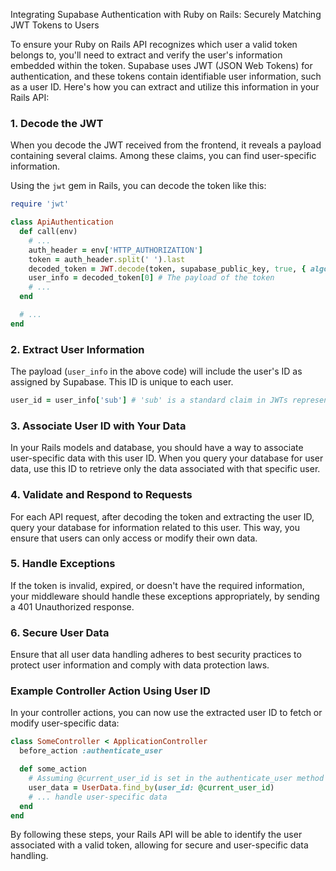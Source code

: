 Integrating Supabase Authentication with Ruby on Rails: Securely Matching JWT Tokens to Users

To ensure your Ruby on Rails API recognizes which user a valid token belongs to, you'll need to extract and verify the user's information embedded within the token. Supabase uses JWT (JSON Web Tokens) for authentication, and these tokens  contain identifiable user information, such as a user ID. Here's how you can extract and utilize this information in your Rails API:

### 1. **Decode the JWT**

When you decode the JWT received from the frontend, it reveals a payload containing several claims. Among these claims, you can find user-specific information. 

Using the `jwt` gem in Rails, you can decode the token like this:

```ruby
require 'jwt'

class ApiAuthentication
  def call(env)
    # ...
    auth_header = env['HTTP_AUTHORIZATION']
    token = auth_header.split(' ').last
    decoded_token = JWT.decode(token, supabase_public_key, true, { algorithm: 'RS256' })
    user_info = decoded_token[0] # The payload of the token
    # ...
  end

  # ...
end
```

### 2. **Extract User Information**

The payload (`user_info` in the above code) will  include the user's ID as assigned by Supabase. This ID is unique to each user. 

```ruby
user_id = user_info['sub'] # 'sub' is a standard claim in JWTs representing the subject (or user ID)
```

### 3. **Associate User ID with Your Data**

In your Rails models and database, you should have a way to associate user-specific data with this user ID. When you query your database for user data, use this ID to retrieve only the data associated with that specific user.

### 4. **Validate and Respond to Requests**

For each API request, after decoding the token and extracting the user ID, query your database for information related to this user. This way, you ensure that users can only access or modify their own data.

### 5. **Handle Exceptions**

If the token is invalid, expired, or doesn't have the required information, your middleware should handle these exceptions appropriately,  by sending a 401 Unauthorized response.

### 6. **Secure User Data**

Ensure that all user data handling adheres to best security practices to protect user information and comply with data protection laws.

### Example Controller Action Using User ID

In your controller actions, you can now use the extracted user ID to fetch or modify user-specific data:

```ruby
class SomeController < ApplicationController
  before_action :authenticate_user

  def some_action
    # Assuming @current_user_id is set in the authenticate_user method
    user_data = UserData.find_by(user_id: @current_user_id)
    # ... handle user-specific data
  end
end
```

By following these steps, your Rails API will be able to identify the user associated with a valid token, allowing for secure and user-specific data handling.